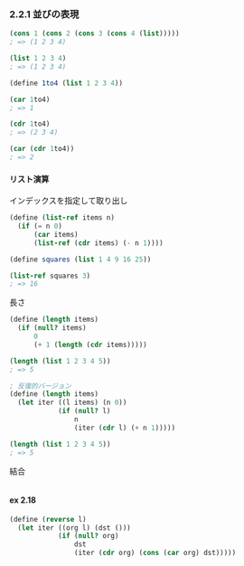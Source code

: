 ### 2.2.1 並びの表現

```scheme
(cons 1 (cons 2 (cons 3 (cons 4 (list)))))
; => (1 2 3 4)

(list 1 2 3 4)
; => (1 2 3 4)

(define 1to4 (list 1 2 3 4))

(car 1to4)
; => 1

(cdr 1to4)
; => (2 3 4)

(car (cdr 1to4))
; => 2
```

#### リスト演算

インデックスを指定して取り出し

```scheme
(define (list-ref items n)
  (if (= n 0)
      (car items)
      (list-ref (cdr items) (- n 1))))

(define squares (list 1 4 9 16 25))

(list-ref squares 3)
; => 16
```

長さ

```scheme
(define (length items)
  (if (null? items)
      0
      (+ 1 (length (cdr items)))))

(length (list 1 2 3 4 5))
; => 5

; 反復的バージョン
(define (length items)
  (let iter ((l items) (n 0))
            (if (null? l)
                n
                (iter (cdr l) (+ n 1)))))

(length (list 1 2 3 4 5))
; => 5
```

結合

```scheme

```


#### ex 2.18

```scheme
(define (reverse l)
  (let iter ((org l) (dst ()))
            (if (null? org)
                dst
                (iter (cdr org) (cons (car org) dst)))))
```

